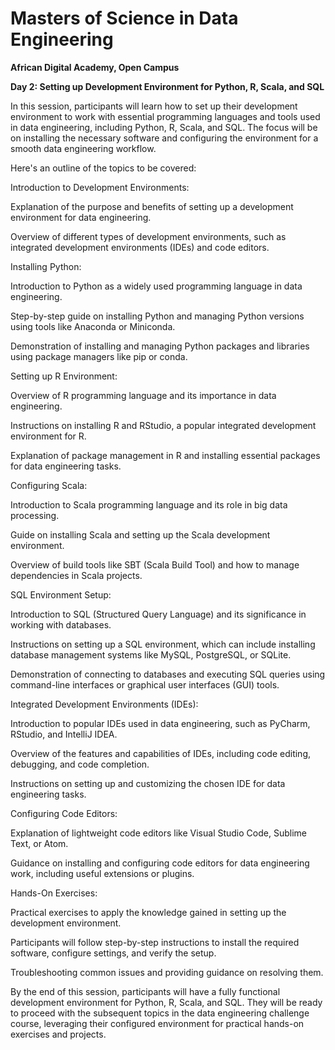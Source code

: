 # Masters of Science in Data Engineering
<b>African Digital Academy, Open Campus</b></p>
<b>Day 2: Setting up Development Environment for Python, R, Scala, and SQL</b></p>

In this session, participants will learn how to set up their development environment to work with essential programming languages and tools used in 
data engineering, including Python, R, Scala, and SQL. The focus will be on installing the necessary software and configuring the environment for a smooth 
data engineering workflow.</p>
Here's an outline of the topics to be covered:</p>

Introduction to Development Environments:</p>

Explanation of the purpose and benefits of setting up a development environment for data engineering.</p>
Overview of different types of development environments, such as integrated development environments (IDEs) and code editors.</p>
Installing Python:</p>

Introduction to Python as a widely used programming language in data engineering.</p>
Step-by-step guide on installing Python and managing Python versions using tools like Anaconda or Miniconda.</p>
Demonstration of installing and managing Python packages and libraries using package managers like pip or conda.</p>
Setting up R Environment:</p>

Overview of R programming language and its importance in data engineering.</p>
Instructions on installing R and RStudio, a popular integrated development environment for R.</p>
Explanation of package management in R and installing essential packages for data engineering tasks.</p>
Configuring Scala:</p>

Introduction to Scala programming language and its role in big data processing.</p>
Guide on installing Scala and setting up the Scala development environment.</p>
Overview of build tools like SBT (Scala Build Tool) and how to manage dependencies in Scala projects.</p>
SQL Environment Setup:</p>

Introduction to SQL (Structured Query Language) and its significance in working with databases.</p>
Instructions on setting up a SQL environment, which can include installing database management systems like MySQL, PostgreSQL, or SQLite.</p>
Demonstration of connecting to databases and executing SQL queries using command-line interfaces or graphical user interfaces (GUI) tools.</p>
Integrated Development Environments (IDEs):</p>

Introduction to popular IDEs used in data engineering, such as PyCharm, RStudio, and IntelliJ IDEA.</p>
Overview of the features and capabilities of IDEs, including code editing, debugging, and code completion.</p>
Instructions on setting up and customizing the chosen IDE for data engineering tasks.</p>
Configuring Code Editors:</p>

Explanation of lightweight code editors like Visual Studio Code, Sublime Text, or Atom.</p>
Guidance on installing and configuring code editors for data engineering work, including useful extensions or plugins.</p>
Hands-On Exercises:

Practical exercises to apply the knowledge gained in setting up the development environment.</p>
Participants will follow step-by-step instructions to install the required software, configure settings, and verify the setup.</p>
Troubleshooting common issues and providing guidance on resolving them.</p>
By the end of this session, participants will have a fully functional development environment for Python, R, Scala, and SQL. They will be ready to proceed with
the subsequent topics in the data engineering challenge course, leveraging their configured environment for practical hands-on exercises and projects.</p>
